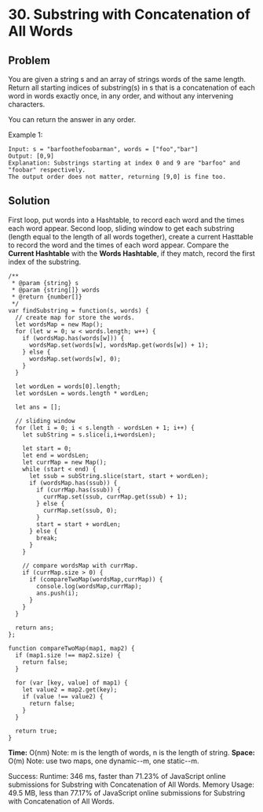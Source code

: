 # 30. Substring with Concatenation of All Words

## Problem

You are given a string s and an array of strings words of the same length. Return all starting indices of substring(s) in s that is a concatenation of each word in words exactly once, in any order, and without any intervening characters.

You can return the answer in any order.

Example 1:

```dash
Input: s = "barfoothefoobarman", words = ["foo","bar"]
Output: [0,9]
Explanation: Substrings starting at index 0 and 9 are "barfoo" and "foobar" respectively.
The output order does not matter, returning [9,0] is fine too.
```

## Solution
First loop, put words into a Hashtable, to record each word and the times each word appear. 
Second loop, sliding window to get each substring (length equal to the length of all words together), create a current Hasttable to record the word and the times of each word appear. Compare the **Current Hashtable** with the **Words Hashtable**, if they match, record the first index of the substring. 

```dash
/**
 * @param {string} s
 * @param {string[]} words
 * @return {number[]}
 */
var findSubstring = function(s, words) {
  // create map for store the words. 
  let wordsMap = new Map();
  for (let w = 0; w < words.length; w++) {
    if (wordsMap.has(words[w])) {
      wordsMap.set(words[w], wordsMap.get(words[w]) + 1);
    } else {
      wordsMap.set(words[w], 0);
    }
  }
  
  let wordLen = words[0].length;
  let wordsLen = words.length * wordLen;
  
  let ans = [];
  
  // sliding window
  for (let i = 0; i < s.length - wordsLen + 1; i++) {  
    let subString = s.slice(i,i+wordsLen);
    
    let start = 0;
    let end = wordsLen;
    let currMap = new Map();
    while (start < end) {
      let ssub = subString.slice(start, start + wordLen);
      if (wordsMap.has(ssub)) {
        if (currMap.has(ssub)) {
          currMap.set(ssub, currMap.get(ssub) + 1);
        } else {
          currMap.set(ssub, 0);
        } 
        start = start + wordLen;
      } else {
        break;
      }
    }
    
    // compare wordsMap with currMap.
    if (currMap.size > 0) {
      if (compareTwoMap(wordsMap,currMap)) {
        console.log(wordsMap,currMap);
        ans.push(i);
      }
    }
  }
  
  return ans;
};

function compareTwoMap(map1, map2) {
  if (map1.size !== map2.size) {
    return false;
  }
  
  for (var [key, value] of map1) {
    let value2 = map2.get(key);
    if (value !== value2) {
      return false;
    }
  }
  
  return true;
}
```
**Time:** O(nm) Note: m is the length of words, n is the length of string. 
**Space:** O(m) Note: use two maps, one dynamic--m, one static--m. 

Success:
Runtime: 346 ms, faster than 71.23% of JavaScript online submissions for Substring with Concatenation of All Words.
Memory Usage: 49.5 MB, less than 77.17% of JavaScript online submissions for Substring with Concatenation of All Words.

